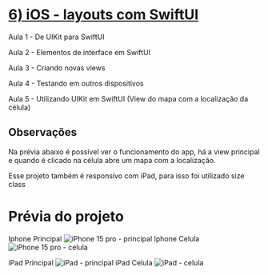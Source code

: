 # [6) iOS - layouts com SwiftUI](https://cursos.alura.com.br/course/swift-ui)

Aula 1 - De UIKit para SwiftUI

Aula 2 - Elementos de interface em SwiftUI

Aula 3 - Criando novas views

Aula 4 - Testando em outros dispositivos

Aula 5 - Utilizando UIKit em SwiftUI (View do mapa com a localização da célula)

## Observações

Na prévia abaixo é possível ver o funcionamento do app, há a view principal e quando é clicado na célula abre um mapa com a localização.

Esse projeto também é responsivo com iPad, para isso foi utilizado size class

# Prévia do projeto
Iphone Principal
![iPhone 15 pro - principal](iphonePrincipal.png)
Iphone Celula
![iPhone 15 pro - celula](iphoneCelula.png)

iPad Principal
![iPad - principal](iPadPrincipal.png)
iPad Celula
![iPad - celula](iPadCelula.png)
